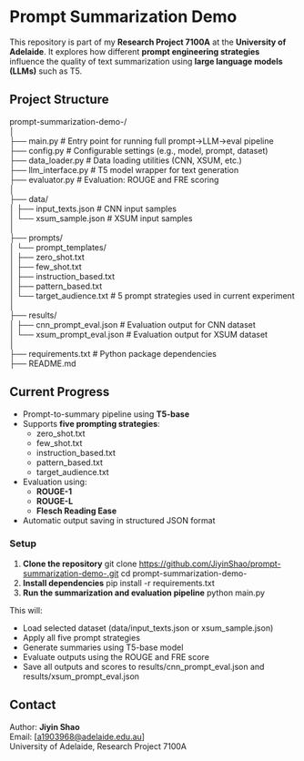 # Prompt Summarization Demo

This repository is part of my **Research Project 7100A** at the **University of Adelaide**. It explores how different **prompt engineering strategies** influence the quality of text summarization using **large language models (LLMs)** such as T5.

## Project Structure

prompt-summarization-demo-/<br>
│<br>
├── main.py # Entry point for running full prompt→LLM→eval pipeline<br>
├── config.py # Configurable settings (e.g., model, prompt, dataset)<br>
├── data_loader.py # Data loading utilities (CNN, XSUM, etc.)<br>
├── llm_interface.py # T5 model wrapper for text generation<br>
├── evaluator.py # Evaluation: ROUGE and FRE scoring<br>
│<br>
├── data/<br>
│ ├── input_texts.json # CNN input samples<br>
│ └── xsum_sample.json # XSUM input samples<br>
│<br>
├── prompts/<br>
│ └── prompt_templates/<br>
│ ├── zero_shot.txt<br>
│ ├── few_shot.txt<br>
│ ├── instruction_based.txt<br>
│ ├── pattern_based.txt<br>
│ └── target_audience.txt # 5 prompt strategies used in current experiment<br>
│<br>
├── results/<br>
│ ├── cnn_prompt_eval.json # Evaluation output for CNN dataset<br>
│ └── xsum_prompt_eval.json # Evaluation output for XSUM dataset<br>
│<br>
├── requirements.txt # Python package dependencies<br>
├── README.md<br>

## Current Progress

- Prompt-to-summary pipeline using **T5-base**
- Supports **five prompting strategies**:
  - zero_shot.txt
  - few_shot.txt
  - instruction_based.txt
  - pattern_based.txt
  - target_audience.txt
- Evaluation using:
  - **ROUGE-1**
  - **ROUGE-L**
  - **Flesch Reading Ease**
- Automatic output saving in structured JSON format

### Setup

1. **Clone the repository**
   git clone https://github.com/JiyinShao/prompt-summarization-demo-.git
   cd prompt-summarization-demo-
2. **Install dependencies**
   pip install -r requirements.txt
3. **Run the summarization and evaluation pipeline**
   python main.py

This will:
 - Load selected dataset (data/input_texts.json or xsum_sample.json)
 - Apply all five prompt strategies
 - Generate summaries using T5-base model
 - Evaluate outputs using the ROUGE and FRE score
 - Save all outputs and scores to results/cnn_prompt_eval.json and results/xsum_prompt_eval.json

## Contact

Author: **Jiyin Shao**  
Email: [a1903968@adelaide.edu.au]  
University of Adelaide, Research Project 7100A

